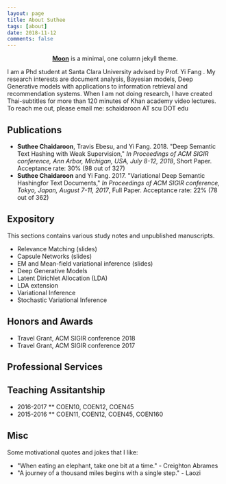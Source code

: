 ```yaml
---
layout: page
title: About Suthee
tags: [about]
date: 2018-11-12
comments: false
---
```

    
<center><a href="http://taylantatli.github.io/Moon"><b>Moon</b></a> is a minimal, one column jekyll theme.</center>

I am a Phd student at Santa Clara University advised by Prof. Yi Fang . My research interests are document analysis, Bayesian models, Deep Generative models with applications to information retrieval and recommendation systems. When I am not doing research, I have created Thai-subtitles for more than 120 minutes of Khan academy video lectures.
To reach me out, please email me: schaidaroon AT scu DOT edu

## Publications
* **Suthee Chaidaroon**, Travis Ebesu, and Yi Fang. 2018. "Deep Semantic Text Hashing with Weak Supervision," *In Proceedings of ACM SIGIR conference, Ann Arbor, Michigan, USA, July 8-12, 2018*, Short Paper. Acceptance rate: 30% (98 out of 327)
* **Suthee Chaidaroon** and Yi Fang. 2017. "Variational Deep Semantic Hashingfor Text Documents," *In Proceedings of ACM SIGIR conference, Tokyo, Japan, August 7-11, 2017*, Full Paper. Acceptance rate: 22% (78 out of 362)

## Expository
This sections contains various study notes and unpublished manuscripts.
* Relevance Matching (slides)
* Capsule Networks (slides)
* EM and Mean-field variational inference (slides)
* Deep Generative Models
* Latent Dirichlet Allocation (LDA)
* LDA extension
* Variational Inference
* Stochastic Variational Inference

## Honors and Awards
* Travel Grant, ACM SIGIR conference 2018
* Travel Grant, ACM SIGIR conference 2017

## Professional Services

## Teaching Assitantship
* 2016-2017
** COEN10, COEN12, COEN45
* 2015-2016
** COEN11, COEN12, COEN45, COEN160

## Misc
Some motivational quotes and jokes that I like:
* "When eating an elephant, take one bit at a time." - Creighton Abrames
* "A journey of a thousand miles begins with a single step." - Laozi

